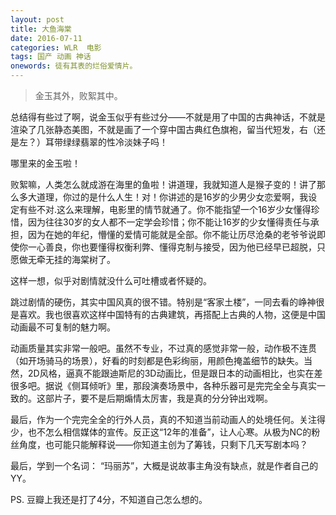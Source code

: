 ```yaml
---
layout: post
title: 大鱼海棠
date: 2016-07-11
categories: WLR  电影
tags: 国产 动画 神话
onewords: 徒有其表的烂俗爱情片。
---
```

> 金玉其外，败絮其中。

总结得有些过了啊，说金玉似乎有些过分——不就是用了中国的古典神话，不就是渲染了几张静态美图，不就是画了一个穿中国古典红色旗袍，留当代短发，右（还是左？）耳带绿绿翡翠的性冷淡妹子吗！

哪里来的金玉啦！

败絮嘛，人类怎么就成游在海里的鱼啦！讲道理，我就知道人是猴子变的！讲了那么多大道理，你过的是什么人生！对！你讲述的是16岁的少男少女恋爱啊，我设定有些不对.这么来理解，电影里的情节就通了。你不能指望一个16岁少女懂得珍惜，因为往往30岁的女人都不一定学会珍惜；你不能让16岁的少女懂得责任与承担，因为在她的年纪，懵懂的爱情可能就是全部。你不能让历尽沧桑的老爷爷说即使你一心善良，你也要懂得权衡利弊、懂得克制与接受，因为他已经早已超脱，只愿做无牵无挂的海棠树了。

这样一想，似乎对剧情就没什么可吐槽或者怀疑的。

跳过剧情的硬伤，其实中国风真的很不错。特别是“客家土楼”，一同去看的峥神很是喜欢。我也很喜欢这样中国特有的古典建筑，再搭配上古典的人物，这便是中国动画最不可复制的魅力啊。

动画质量其实非常一般吧。虽然不专业，不过真的感觉非常一般，动作极不连贯（如开场骑马的场景），好看的时刻都是色彩绚丽，用颜色掩盖细节的缺失。当然，2D风格，逼真不能跟迪斯尼的3D动画比，但是跟日本的动画相比，也实在差很多吧。据说《侧耳倾听》里，那段演奏场景中，各种乐器可是完完全全与真实一致的。这部片子，要不是后期煽情太厉害，我是真的分分钟出戏啊。

最后，作为一个完完全全的行外人员，真的不知道当前动画人的处境任何。关注得少，也不怎么相信媒体的宣传。反正这“12年的准备”，让人心寒。从极为NC的粉丝角度，也可能只能解释说——你知道主创为了筹钱，只剩下几天写剧本吗？

最后，学到一个名词： “玛丽苏”，大概是说故事主角没有缺点，就是作者自己的YY。

PS. 豆瓣上我还是打了4分，不知道自己怎么想的。
